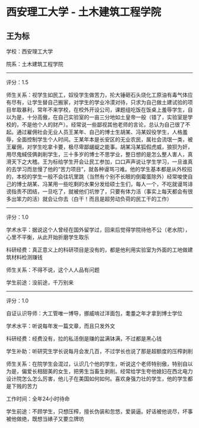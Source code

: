# 西安理工大学 - 土木建筑工程学院

## 王为标

学校：西安理工大学

院系：土木建筑工程学院

* * *

评分：1.5

师生关系：视学生如民工，奴役学生做苦力，抡大锤砸石头烧化工原油有毒气体应有尽有，让学生替自己搬家，对学生的学业冷漠对待，只求为自己做土建试验的项目牟取暴利，常年不来学校，在校外开设公司，课题组吃饭在饭桌上羞辱学生，自以为是，十分高傲，在自己实验室的一亩三分地如土皇帝一般（错了，实验室是学校的，不是他个人的财产）。经常说一些鄙视其他老师的言论，总认为自己很了不起。通过雇佣社会无业人员王某年、自己的博士生胡某、冯某奴役学生，人格羞辱，全面控制学生个人时间。王某年本是长安区的无业农民，属社会流氓一类，被王雇佣，对学生吃拿卡要，极尽卑鄙龌龊之能事。胡某冯某狐假虎威，狼狈为奸，用尽鬼蜮伎俩剥削学生，三十多岁的博士不思学业，整日想的是怎么整人害人，真滑天下之大稽。王为标给学生开会让民工参加，口口声声说让学生学习，一旦谁真的去学习而怠慢了他的“苦力项目”，就各种谩骂刁难。他的学生基本都是从外校招的，本校的学生一般不会往坑里跳（当然有个别不长眼的倒霉蛋除外）经常唆使自己的博士胡某、冯某用一些吃剩的水果分发给硕士生们，每人一个，不吃就谩骂诽谤指责不团结，一旦吃了，就被他们坑惨了，只要有体力活（事实上每天都会有很多出笨力的活）就会让你去（白干！而且是超劳动负荷的民工干的工作）

* * *

评分：1.0

学术水平：据说这个人曾经在国外留学过，回来后觉得学院待他不公（老水院），心里不平衡，从此开始折磨学生取乐

科研经费：真正意义上的科研项目是没有的，都是他利用实验室为外面的工地做建筑材料检测赚钱

师生关系：不得不说，这个人人品有问题

学生前途：没前途，千万别来

* * *

评分：1.0

自证认识导师：大工管唯一博导，挪威啃过洋面包，耄耋之年才拿到博士学位

学术水平：听说每年发一篇文章，而且只发外文

科研经费：经费没有，拉的私活倒是赚的盆满钵满，不过都是黑心钱

学生补助：听研究生学长说每月会发几百，不过学长也说了那是超额度的压榨剥削

师生关系：在院学生会混过，认识几个他的学生，听说这个老师特别傲，特别自以为是，偏爱长相甜美的女生，把男生当畜生剥削。经常给学生夸他媳妇在西北电力设计院怎么怎么厉害，他儿子在美国如何如何。喜欢身强力壮的学生，他的学生都是下贱的苦力

工作时间：全年24小时待命

学生前途：不顾学生，只想压榨，擅长伪装和忽悠，爱装逼。好话被他说尽，坏事被他做绝，既想当婊子又要立牌坊